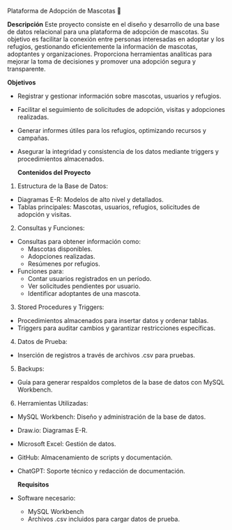Plataforma de Adopción de Mascotas 🐾
  
  **Descripción**
Este proyecto consiste en el diseño y desarrollo de una base de datos relacional para una plataforma de adopción de mascotas. Su objetivo es facilitar la conexión entre personas interesadas en adoptar y los refugios, gestionando eficientemente la información de mascotas, adoptantes y organizaciones. Proporciona herramientas analíticas para mejorar la toma de decisiones y promover una adopción segura y transparente.
  
  **Objetivos**
- Registrar y gestionar información sobre mascotas, usuarios y refugios.
- Facilitar el seguimiento de solicitudes de adopción, visitas y adopciones realizadas.
- Generar informes útiles para los refugios, optimizando recursos y campañas.
- Asegurar la integridad y consistencia de los datos mediante triggers y procedimientos almacenados.

  **Contenidos del Proyecto**
1. Estructura de la Base de Datos:
- Diagramas E-R: Modelos de alto nivel y detallados.
- Tablas principales: Mascotas, usuarios, refugios, solicitudes de adopción y visitas.
2. Consultas y Funciones:
- Consultas para obtener información como:
  - Mascotas disponibles.
  - Adopciones realizadas.
  - Resúmenes por refugios.
- Funciones para:
  - Contar usuarios registrados en un período.
  - Ver solicitudes pendientes por usuario.
  - Identificar adoptantes de una mascota.
3. Stored Procedures y Triggers: 
- Procedimientos almacenados para insertar datos y ordenar tablas.
- Triggers para auditar cambios y garantizar restricciones específicas.
4. Datos de Prueba:
- Inserción de registros a través de archivos .csv para pruebas.
5. Backups:
- Guía para generar respaldos completos de la base de datos con MySQL Workbench.
6. Herramientas Utilizadas:
- MySQL Workbench: Diseño y administración de la base de datos.
- Draw.io: Diagramas E-R.
- Microsoft Excel: Gestión de datos.
- GitHub: Almacenamiento de scripts y documentación.
- ChatGPT: Soporte técnico y redacción de documentación.

  **Requisitos**
- Software necesario:
  - MySQL Workbench
  - Archivos .csv incluidos para cargar datos de prueba.

